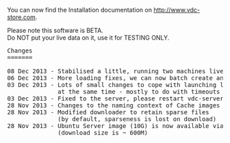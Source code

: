 You can now find the Installation documentation on <a href="http://www.vdc-store.com">http://www.vdc-store.com</a>.

Please note this software is BETA.<br/>
Do NOT put your live data on it, use it for TESTING ONLY.

<pre>
Changes
=======

08 Dec 2013 - Stabilised a little, running two machines live on this version
06 Dec 2013 - More loading fixes, we can now batch create and migrate 40 vm's
03 Dec 2013 - Lots of small changes to cope with launching lots of VM's
              at the same time - mostly to do with timeouts and locks
03 Dec 2013 - Fixed to the server, please restart vdc-server after downloading!
28 Nov 2013 - Changes to the naming context of Cache images
28 Nov 2013 - Modified downloader to retain sparse files
              (by default, sparseness is lost on download)
28 Nov 2013 - Ubuntu Server image (10G) is now available via Marketplace
              (download size is ~ 600M)

</pre>
